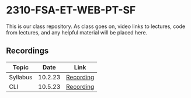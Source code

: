 # 2310-FSA-ET-WEB-PT-SF

This is our class repository. As class goes on, video links to lectures, code from lectures, and any helpful material will be placed here.

## Recordings

| Topic    |  Date   |                    Link                    |
|----------|:-------:|:------------------------------------------:|
| Syllabus | 10.2.23 | [Recording](https://youtu.be/qZD5EhHtseg)  |
| CLI      | 10.5.23 | [Recording](https://youtu.be/S-ubWKYYrHg)  |
